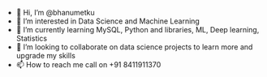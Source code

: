 - 👋 Hi, I’m @bhanumetku
- 👀 I’m interested in Data Science and Machine Learning
- 🌱 I’m currently learning MySQL, Python and libraries, ML, Deep learning, Statistics
- 💞️ I’m looking to collaborate on data science projects to learn more and upgrade my skills
- 📫 How to reach me call on +91 8411911370

<!---
bhanumetku/bhanumetku is a ✨ Data Science ✨ repository because its `README.md` (this file) appears on your GitHub profile.
You can click the Preview link to take a look at your changes.
--->
